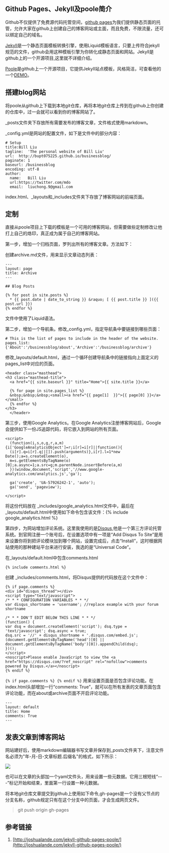 ﻿## Github Pages、Jekyll及poole简介

Github不仅提供了免费源代码托管空间，[github pages](https://pages.github.com/)为我们提供静态页面的托管，允许大家在github上创建自己的博客网站或主面，而且免费，不限流量，还可以绑定自己的域名。

[Jekyll](https://github.com/jekyll/jekyll)是一个静态页面模板转换引擎，使用Liquid模板语言，只要上传符合jekyll规范的文件，github会用这种模板引擎为你转化成静态页面和网站。Jekyll是github上的一个开源项目,这里就不详细介绍。

[Poole](https://github.com/poole/poole)是github上一个开源项目，它提供Jekyll站点模板，风格简洁，可查看他的一个[DEMO](demo.getpoole.com)。

## 搭建blog网站

将poole从github上下载到本地git仓库，再将本地git仓库上传到在github上你创建的仓库中，过一会就可以看到你的博客网站了。

_posts文件夹下存放所有需要发布的博客文章，文件格式使用markdown。

_config.yml是网站的配置文件，如下是文件中的部分内容：

    # Setup
    title:Bill Liu
    tagline:  'The personal website of Bill Liu'
    url:  http://bupt075225.github.io/businessblog/
    paginate: 1
    baseurl: /businessblog
    encoding: utf-8
    author:
      name:   Bill Liu
      url:https://twitter.com/mdo
      email:  liuchong.9@gmail.com

index.html、_layouts和_includes文件夹下存放了博客网站的前端页面。

## 定制

直接从poole项目上下载的模板是一个可用的博客网站，但需要做些定制修改让他打上自己的烙印，真正成为属于自己的博客网站。

第一步，增加一个归档页面，罗列出所有的博客文章。方法如下：

创建archive.md文件，用来显示文章动态列表：

    ---
    layout: page
    title: Archive
    ---
    
    ## Blog Posts
    
    {% for post in site.posts %}
      * {{ post.date | date_to_string }} &raquo; [ {{ post.title }} ]({{ post.url }})
    {% endfor %}

文件中使用了Liquid语法。

第二步，增加一个导航条。修改_config.yml，指定导航条中要链接到哪些页面：

    # This is the list of pages to include in the header of the website.
    pages_list:{'About':'/businessblog/about','Archive':'/businessblog/archive'}

修改_layouts/default.html，通过一个循环创建导航条中的链接指向上面定义的pages_list中对应的页面。

    <header class="masthead">
    <h3 class="masthead-title">
      <a href="{{ site.baseurl }}" title="Home">{{ site.title }}</a>
      
      {% for page in site.pages_list %}
      &nbsp;&nbsp;&nbsp;<small><a href="{{ page[1]  }}">{{ page[0] }}</a></small>
      {% endfor %}
    </h3>
      </header>

第三步，使用Google Analytics。在Google Analytics注册博客网站后，Google会提供如下一份JS追踪代码，将它嵌入到网站的所有页面。

    <script>
      (function(i,s,o,g,r,a,m){i['GoogleAnalyticsObject']=r;i[r]=i[r]||function(){
      (i[r].q=i[r].q||[]).push(arguments)},i[r].l=1*new Date();a=s.createElement(o),
      m=s.getElementsByTagName(o)[0];a.async=1;a.src=g;m.parentNode.insertBefore(a,m)
      })(window,document,'script','//www.google-analytics.com/analytics.js','ga');
    
      ga('create', 'UA-57926242-1', 'auto');
      ga('send', 'pageview');
    
    </script>

将这份代码放在 _includes/google_analytics.html文件中，最后在_layouts/default.html中使用如下命令包含该文件：{% include google_analytics.html %}

第四步，为网站增加评论系统。这里我使用的是[Disqus](https://disqus.com/),他是一个第三方评论托管系统。到官网注册一个账号后，在设置选项中有一项是“Add Disqus To Site”是用来设置你将到把评论模块加到哪个网站，设置完成后，点击“Install”，这时根据网站使用的那种建站平台来进行安装，我选的是“Universal Code”。

在_layouts/default.html中包含comments.html

    {% include comments.html %}

创建 _includes/comments.html，将Disqus提供的代码放在这个文件中：

    {% if page.comments %}
    <div id="disqus_thread"></div>
    <script type="text/javascript">
    /* * * CONFIGURATION VARIABLES * * */
    var disqus_shortname = 'username'; //replace example with your forum shortname
    
    /* * * DON'T EDIT BELOW THIS LINE * * */
    (function() {
    var dsq = document.createElement('script'); dsq.type = 'text/javascript'; dsq.async = true;
    dsq.src = '//' + disqus_shortname + '.disqus.com/embed.js';
    (document.getElementsByTagName('head')[0] || document.getElementsByTagName('body')[0]).appendChild(dsq);
    })();
    </script>
    <noscript>Please enable JavaScript to view the <a href="https://disqus.com/?ref_noscript" rel="nofollow">comments powered by Disqus.</a></noscript>
    {% endif %}

`{% if page.comments %} {% endif %}` 用来设置页面是否包含评论功能。在index.html头部增加一行“comments: True”，就可以在所有发表的文章页面包含评论功能，而在about或archive页面不开启评论功能。

    ---
    layout: default
    title: Home
    comments: True
    ---

## 发表文章到博客网站

网站建好后，使用markdown编辑器书写文章并保存到_posts文件夹下，注意文件名必须为"年-月-日-文章标题.后缀名"的格式，如下所示：

![](http://i.imgur.com/hR96StY.png)

也可以在文章的头部加一个yaml文件头，用来设置一些元数据。它用三根短线“---”标记开始和结束，里面第一行设置一种元数据。

将本地git仓库文章提交到github上使用如下命令,gh-pages是一个没有父节点的分支名称，github规定只有在这个分支中的页面，才会生成网页文件。

> git push origin gh-pages

## 参考链接

1. [http://joshualande.com/jekyll-github-pages-poole/](http://joshualande.com/jekyll-github-pages-poole/)